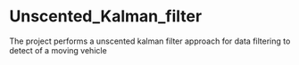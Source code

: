 # Unscented_Kalman_filter
The project performs a unscented kalman filter approach for data filtering to detect of a moving vehicle 
